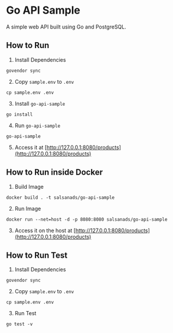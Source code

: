 # Go API Sample

A simple web API built using Go and PostgreSQL.

## How to Run

1. Install Dependencies

```
govendor sync
```

2. Copy `sample.env` to `.env`

```
cp sample.env .env
```

3. Install `go-api-sample`

```
go install
```

4. Run `go-api-sample`

```
go-api-sample
```

5. Access it at [http://127.0.0.1:8080/products](http://127.0.0.1:8080/products)

## How to Run inside Docker

1. Build Image

```
docker build . -t salsanads/go-api-sample
```

2. Run Image

```
docker run --net=host -d -p 8080:8080 salsanads/go-api-sample
```

3. Access it on the host at [http://127.0.0.1:8080/products](http://127.0.0.1:8080/products)

## How to Run Test

1. Install Dependencies

```
govendor sync
```

2. Copy `sample.env` to `.env`

```
cp sample.env .env
```

3. Run Test

```
go test -v
```

